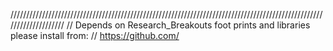 ////////////////////////////////////////////////////////////////////////////////////////////////////////////////////
// Depends on Research_Breakouts foot prints and libraries please install from:
// https://github.com/  
